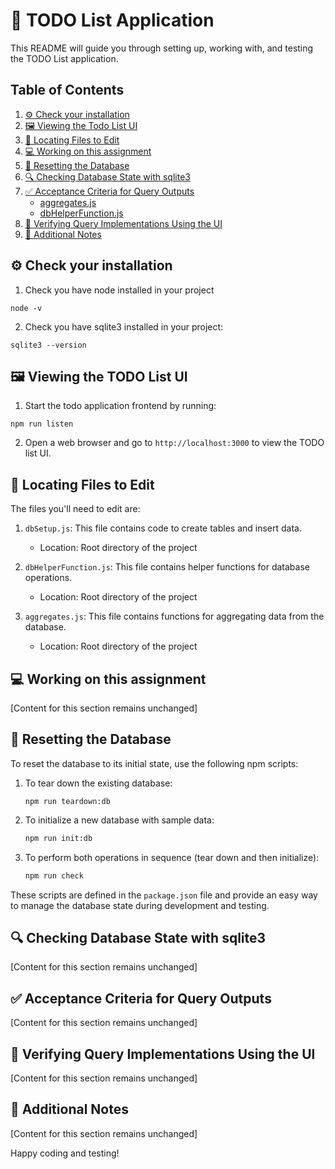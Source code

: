 # 📝 TODO List Application

This README will guide you through setting up, working with, and testing the TODO List application.

## Table of Contents

1. [⚙️ Check your installation](#️-check-your-installation)
2. [🖼️ Viewing the Todo List UI](#️-viewing-the-todo-list-ui)
3. [📂 Locating Files to Edit](#-locating-files-to-edit)
4. [💻 Working on this assignment](#-working-on-this-assignment)
5. [🔄 Resetting the Database](#-resetting-the-database)
6. [🔍 Checking Database State with sqlite3](#-checking-database-state-with-sqlite3)
7. [✅ Acceptance Criteria for Query Outputs](#-acceptance-criteria-for-query-outputs)
   - [aggregates.js](#aggregatesjs)
   - [dbHelperFunction.js](#dbhelperfunctionjs)
8. [🧪 Verifying Query Implementations Using the UI](#-verifying-query-implementations-using-the-ui)
9. [📝 Additional Notes](#-additional-notes)

## ⚙️ Check your installation

1. Check you have node installed in your project

```terminal
node -v
```

2. Check you have sqlite3 installed in your project:

```terminal
sqlite3 --version
```

## 🖼️ Viewing the TODO List UI

1. Start the todo application frontend by running:

```terminal
npm run listen
```

2. Open a web browser and go to `http://localhost:3000` to view the TODO list UI.

## 📂 Locating Files to Edit

The files you'll need to edit are:

1. `dbSetup.js`: This file contains code to create tables and insert data.

   - Location: Root directory of the project

2. `dbHelperFunction.js`: This file contains helper functions for database operations.

   - Location: Root directory of the project

3. `aggregates.js`: This file contains functions for aggregating data from the database.
   - Location: Root directory of the project

## 💻 Working on this assignment

[Content for this section remains unchanged]

## 🔄 Resetting the Database

To reset the database to its initial state, use the following npm scripts:

1. To tear down the existing database:

   ```terminal
   npm run teardown:db
   ```

2. To initialize a new database with sample data:

   ```bash
   npm run init:db
   ```

3. To perform both operations in sequence (tear down and then initialize):
   ```bash
   npm run check
   ```

These scripts are defined in the `package.json` file and provide an easy way to manage the database state during development and testing.

## 🔍 Checking Database State with sqlite3

[Content for this section remains unchanged]

## ✅ Acceptance Criteria for Query Outputs

[Content for this section remains unchanged]

## 🧪 Verifying Query Implementations Using the UI

[Content for this section remains unchanged]

## 📝 Additional Notes

[Content for this section remains unchanged]

Happy coding and testing!
